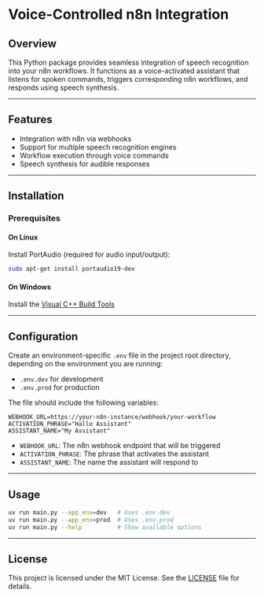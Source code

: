 # Voice-Controlled n8n Integration

## Overview

This Python package provides seamless integration of speech recognition into your n8n workflows.
It functions as a voice-activated assistant that listens for spoken commands, triggers corresponding n8n workflows, and responds using speech synthesis.

---

## Features

* Integration with n8n via webhooks
* Support for multiple speech recognition engines
* Workflow execution through voice commands
* Speech synthesis for audible responses

---

## Installation

### Prerequisites

#### On Linux

Install PortAudio (required for audio input/output):

```bash
sudo apt-get install portaudio19-dev
```

#### On Windows

Install the [Visual C++ Build Tools](https://visualstudio.microsoft.com/visual-cpp-build-tools/)

---

## Configuration

Create an environment-specific `.env` file in the project root directory, depending on the environment you are running:

* `.env.dev` for development
* `.env.prod` for production

The file should include the following variables:

```env
WEBHOOK_URL=https://your-n8n-instance/webhook/your-workflow
ACTIVATION_PHRASE="Hallo Assistant"
ASSISTANT_NAME="My Assistant"
```

* `WEBHOOK_URL`: The n8n webhook endpoint that will be triggered
* `ACTIVATION_PHRASE`: The phrase that activates the assistant
* `ASSISTANT_NAME`: The name the assistant will respond to

---

## Usage

```bash
uv run main.py --app_env=dev   # Uses .env.dev
uv run main.py --app_env=prod  # Uses .env.prod
uv run main.py --help          # Show available options
```

---

## License

This project is licensed under the MIT License.
See the [LICENSE](./LICENSE) file for details.
